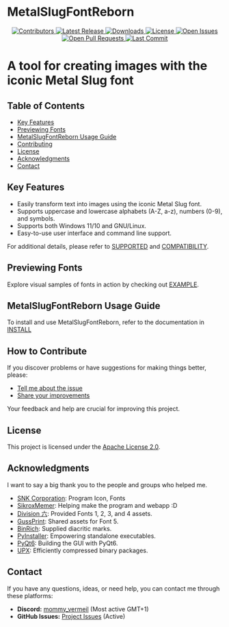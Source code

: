 # MetalSlugFontReborn

<p align="center">
  <a href="https://github.com/VermeilChan/MetalSlugFontReborn/graphs/contributors">
    <img alt="Contributors" src="https://img.shields.io/github/contributors/VermeilChan/MetalSlugFontReborn.svg?color=blue" />
  </a>
  <a href="https://github.com/VermeilChan/MetalSlugFontReborn/releases">
    <img alt="Latest Release" src="https://img.shields.io/github/release/VermeilChan/MetalSlugFontReborn.svg?color=green" />
  </a>
  <a href="https://github.com/VermeilChan/MetalSlugFontReborn/releases">
    <img alt="Downloads" src="https://img.shields.io/github/downloads/VermeilChan/MetalSlugFontReborn/total.svg?color=orange" />
  </a>
  <a href="https://github.com/VermeilChan/MetalSlugFontReborn/blob/Development/LICENSE">
    <img alt="License" src="https://img.shields.io/github/license/VermeilChan/MetalSlugFontReborn.svg?color=purple" />
  </a>
  <a href="https://github.com/VermeilChan/MetalSlugFontReborn/issues">
    <img alt="Open Issues" src="https://img.shields.io/github/issues/VermeilChan/MetalSlugFontReborn.svg?color=red" />
  </a>
  <a href="https://github.com/VermeilChan/MetalSlugFontReborn/pulls">
    <img alt="Open Pull Requests" src="https://img.shields.io/github/issues-pr/VermeilChan/MetalSlugFontReborn.svg?color=yellow" />
  </a>
  <a href="https://github.com/VermeilChan/MetalSlugFontReborn/commits/Development">
    <img alt="Last Commit" src="https://img.shields.io/github/last-commit/VermeilChan/MetalSlugFontReborn.svg?color=green" />
  </a>
</p>

# A tool for creating images with the iconic Metal Slug font

## Table of Contents

- [Key Features](#key-features)
- [Previewing Fonts](#previewing-fonts)
- [MetalSlugFontReborn Usage Guide](#metalslugfontreborn-usage-guide)
- [Contributing](#contributing)
- [License](#license)
- [Acknowledgments](#acknowledgments)
- [Contact](#contact)

## Key Features

- Easily transform text into images using the iconic Metal Slug font.
- Supports uppercase and lowercase alphabets (A-Z, a-z), numbers (0-9), and symbols.
- Supports both Windows 11/10 and GNU/Linux.
- Easy-to-use user interface and command line support.

For additional details, please refer to [SUPPORTED](Documentation/SUPPORTED.md) and [COMPATIBILITY](Documentation\COMPATIBILITY.md).

## Previewing Fonts

Explore visual samples of fonts in action by checking out [EXAMPLE](EXAMPLE.md).

## MetalSlugFontReborn Usage Guide

To install and use MetalSlugFontReborn, refer to the documentation in [INSTALL](Documentation/INSTALL.md)

## How to Contribute

If you discover problems or have suggestions for making things better, please:

- [Tell me about the issue](https://github.com/VermeilChan/MetalSlugFontReborn/issues)
- [Share your improvements](https://github.com/VermeilChan/MetalSlugFontReborn/pulls)

Your feedback and help are crucial for improving this project.

## License

This project is licensed under the [Apache License 2.0](LICENSE).

## Acknowledgments

I want to say a big thank you to the people and groups who helped me.

- [SNK Corporation](https://www.snk-corp.co.jp): Program Icon, Fonts
- [SikroxMemer](https://github.com/SikroxMemer): Helping make the program and webapp :D
- [Division 六](https://6th-divisions-den.com/): Provided Fonts 1, 2, 3, and 4 assets.
- [GussPrint](https://www.spriters-resource.com/submitter/Gussprint/): Shared assets for Font 5.
- [BinRich](https://discord.com/users/477459550904254464/): Supplied diacritic marks.
- [PyInstaller](https://pyinstaller.org/en/stable/): Empowering standalone executables.
- [PyQt6](https://www.riverbankcomputing.com): Building the GUI with PyQt6.
- [UPX](https://upx.github.io): Efficiently compressed binary packages.

## Contact

If you have any questions, ideas, or need help, you can contact me through these platforms:

- **Discord:** [mommy_vermeil](https://discord.com/users/857841811736100925) (Most active GMT+1)
- **GitHub Issues:** [Project Issues](https://github.com/VermeilChan/MetalSlugFontReborn/issues) (Active)
